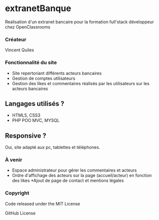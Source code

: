 # extranetBanque

Realisation d'un extranet bancaire pour la formation full'stack développeur chez OpenClassrooms 

### Créateur

Vincent Quiles

### Fonctionnalité du site

* Site repertoriant différents acteurs bancaires
* Gestion de comptes utilisateurs
* Gestion des likes et commentaires réalisés par les utilisateurs sur les acteurs bancaires


## Langages utilisés ?

* HTML5, CSS3
* PHP POO MVC, MYSQL

## Responsive ?

Oui, site adapté aux pc, tablettes et téléphones.

### À venir

* Espace administrateur pour gérer les commentaires et acteurs
* Ordre d'affichage des acteurs sur la page (accueil/acteur) en fonction des likes
*Ajout de page de contact et mentions légales

### Copyright

Code released under the MIT License

GitHub License